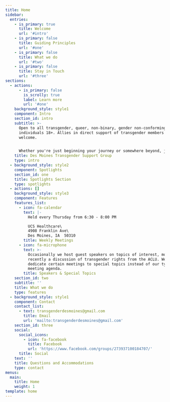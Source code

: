 ```yaml
---
title: Home
sidebar:
  entries:
    - is_primary: true
      title: Welcome
      url: '#intro'
    - is_primary: false
      title: Guiding Principles
      url: '#one'
    - is_primary: false
      title: What we do
      url: '#two'
    - is_primary: false
      title: Stay in Touch
      url: '#three'
sections:
  - actions:
      - is_primary: false
        is_scrolly: true
        label: Learn more
        url: '#one'
    background_style: style1
    component: Intro
    section_id: intro
    subtitle: >-
      Open to all transgender, queer, non-binary, gender non-conforming
      individuals 18+. Allies in direct support of transgender members are
      welcome.


      Whether you're just beginning your journey or somewhere beyond, join us!
    title: Des Moines Transgender Support Group
    type: intro
  - background_style: style2
    component: Spotlights
    section_id: one
    title: Spotlights Section
    type: spotlights
  - actions: []
    background_style: style3
    component: Features
    features_list:
      - icon: fa-calendar
        text: |-
          Held every Thursday from 6:30 - 8:00 PM

          UCS Healthcare\
          4908 Franklin Ave\
          Des Moines, IA  50310
        title: Weekly Meetings
      - icon: fa-microphone
        text: >-
          Occasionally we host guest speakers on topics of interest, most
          recently a discussion of transgender rights from the ACLU. We may also
          dedicate certain meetings to special topics instead of our typical
          meeting agenda.
        title: Speakers & Special Topics
    section_id: two
    subtitle: ''
    title: What we do
    type: features
  - background_style: style1
    component: Contact
    contact_list:
      - text: transgenderdesmoines@gmail.com
        title: Email
        url: 'mailto:transgenderdesmoines@gmail.com'
    section_id: three
    social:
      social_icons:
        - icon: fa-facebook
          title: Facebook
          url: 'https://www.facebook.com/groups/273937100184707/'
      title: Social
    text: ''
    title: Questions and Accommodations
    type: contact
menus:
  main:
    title: Home
    weight: 1
template: home
---
```


